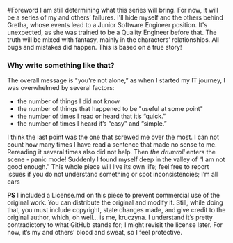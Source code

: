 #Foreword
I am still determining what this series will bring. For now, it will be a series of my and others’ failures. 
I'll hide myself and the others behind Gretha, whose events lead to a Junior Software Engineer position. It's unexpected, as she was trained to be a Quality Engineer before that. 
The truth will be mixed with fantasy, mainly in the characters’ relationships. All bugs and mistakes did happen. This is based on a true story!
### Why write something like that?
The overall message is "you're not alone,” as when I started my IT journey, I was overwhelmed by several factors:
- the number of things I did not know
- the number of things that happened to be "useful at some point"
- the number of times I read or heard that it’s “quick.”
- the number of times I heard it’s “easy” and “simple.”

I think the last point was the one that screwed me over the most. I can not count how many times I have read a sentence that made no sense to me. Rereading it several times also did not help. Then *the drumroll* enters the scene - panic mode! Suddenly I found myself deep in the valley of “I am not good enough.”
This whole piece will live its own life; feel free to report issues if you do not understand something or spot inconsistencies; I’m all ears 

**PS**
I included a License.md on this piece to prevent commercial use of the original work. You can distribute the original and modify it. Still, while doing that, you must include copyright, state changes made, and give credit to the original author, which, oh well… is me, kruczyna. I understand it’s pretty contradictory to what GitHub stands for; I might revisit the license later. For now, it’s my and others’ blood and sweat, so I feel protective.